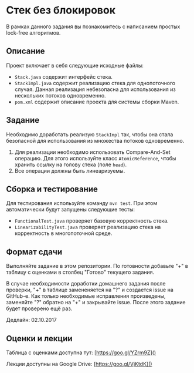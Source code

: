# Стек без блокировок

В рамках данного задания вы познакомитесь с написанием простых lock-free алгоритмов.

## Описание
Проект включает в себя следующие исходные файлы:

* `Stack.java` содержит интерфейс стека.* `StackImpl.java` содержит реализацию стека для однопоточного случая. Данная реализация небезопасна для использования из нескольких потоков одновременно.* `pom.xml` содержит описание проекта для системы сборки Maven.

## Задание
Необходимо доработать реализую `StackImpl` так, чтобы она стала безопасной для использования из множества потоков одновременно.1.	Для реализации необходимо использовать Compare-And-Set операцию. Для этого используйте класс `AtomicReference`, чтобы хранить ссылку на голову стека (поле `head`).2.	Все операции должны быть линеаризуемы. 

## Сборка и тестированиеДля тестирования используйте команду `mvn test`. При этом автоматически будут запущены следующие тесты:
* `FunctionalTest.java` проверяет базовую корректность стека.* `LinearizabilityTest.java` проверяет реализацию стека на корректность в многопоточной среде.

## Формат сдачи

Выполняйте задание в этом репозитории. По готовности добавьте "+" в таблицу с оценками в столбец "Готово" текущего задания. 

В случае необходимости доработки домашнего задания после проверки, "+" в таблице замененяется на "?" и создается issue на GitHub-е. Как только необходимые исправления произведены, заменяйте "?" обратно на "+" и закрывайте issue. После этого задание будет проверено ещё раз.

Дедлайн: 02.10.2017

## Оценки и лекции

Таблица с оценками доступна тут: [https://goo.gl/YZrm9Z]()

Лекции доступны на Google Drive: [https://goo.gl/VjKtdK]()